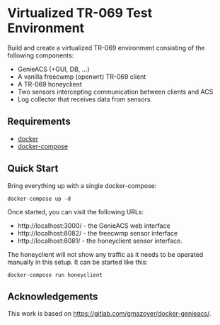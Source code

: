 # Virtualized TR-069 Test Environment

Build and create a virtualized TR-069 environment consisting of the following components:

 - GenieACS (+GUI, DB, ...)
 - A vanilla freecwmp (openwrt) TR-069 client
 - A TR-069 honeyclient
 - Two sensors intercepting communication between clients and ACS
 - Log collector that receives data from sensors.

## Requirements

  * [docker](https://docs.docker.com/engine/installation/)
  * [docker-compose](https://docs.docker.com/compose/overview/)

## Quick Start

Bring everything up with a single docker-compose:

```
docker-compose up -d
```

Once started, you can visit the following URLs:

- http://localhost:3000/ - the GenieACS web interface
- http://localhost:8082/ - the freecwmp sensor interface
- http://localhost:8081/ - the honeyclient sensor interface.

The honeyclient will not show any traffic as it needs to be operated manually in this setup. It can be started like this:

```
docker-compose run honeyclient
```

## Acknowledgements

This work is based on https://gitlab.com/gmazoyer/docker-genieacs/.
